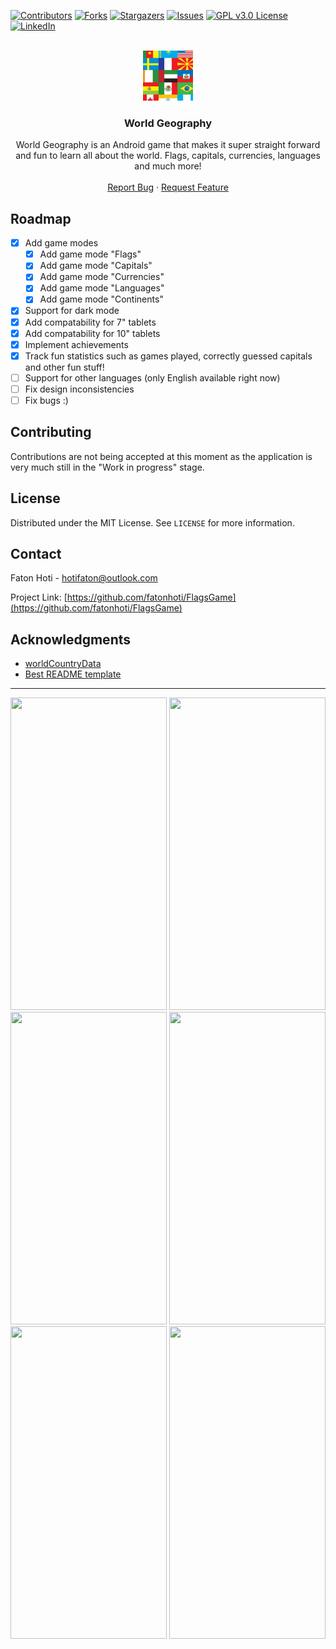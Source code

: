<div id="top"></div>
<!--
*** Thanks for checking out the Best-README-Template. If you have a suggestion
*** that would make this better, please fork the repo and create a pull request
*** or simply open an issue with the tag "enhancement".
*** Don't forget to give the project a star!
*** Thanks again! Now go create something AMAZING! :D
-->



<!-- PROJECT SHIELDS -->
<!--
*** I'm using markdown "reference style" links for readability.
*** Reference links are enclosed in brackets [ ] instead of parentheses ( ).
*** See the bottom of this document for the declaration of the reference variables
*** for contributors-url, forks-url, etc. This is an optional, concise syntax you may use.
*** https://www.markdownguide.org/basic-syntax/#reference-style-links
-->
[![Contributors][contributors-shield]][contributors-url]
[![Forks][forks-shield]][forks-url]
[![Stargazers][stars-shield]][stars-url]
[![Issues][issues-shield]][issues-url]
[![GPL v3.0 License][license-shield]][license-url]
[![LinkedIn][linkedin-shield]][linkedin-url]



<!-- PROJECT LOGO -->
<br />
<div align="center">
  <a href="https://github.com/fatonhoti/Flags">
    <img src="images/logo.png" alt="Logo" width="80" height="80">
  </a>

<h3 align="center">World Geography</h3>
  <p align="center">
    World Geography is an Android game that makes it super straight forward and fun to learn all about the world. Flags, capitals, currencies, languages and much more!
    <br />
    <br />
    <a href="https://github.com/fatonhoti/Flags/issues">Report Bug</a>
    ·
    <a href="https://github.com/fatonhoti/Flags/issues">Request Feature</a>
  </p>
</div>

<!-- ROADMAP -->
## Roadmap
- [X] Add game modes
  - [x] Add game mode "Flags"
  - [x] Add game mode "Capitals"
  - [x] Add game mode "Currencies"
  - [X] Add game mode "Languages"
  - [X] Add game mode "Continents"
- [X] Support for dark mode
- [X] Add compatability for 7" tablets
- [X] Add compatability for 10" tablets
- [X] Implement achievements
- [X] Track fun statistics such as games played, correctly guessed capitals and other fun stuff!
- [ ] Support for other languages (only English available right now)
- [ ] Fix design inconsistencies
- [ ] Fix bugs :)

<!-- CONTRIBUTING -->
## Contributing

Contributions are not being accepted at this moment as the application is very much still in the "Work in progress" stage.
<!-- Contributions are what make the open source community such an amazing place to learn, inspire, and create. Any contributions you make are **greatly appreciated**.

If you have a suggestion that would make this better, please fork the repo and create a pull request. You can also simply open an issue with the tag "enhancement".
Don't forget to give the project a star! Thanks again!

1. Fork the Project
2. Make your changes
3. Make a commit
5. Open a Pull Request -->

<!-- LICENSE -->
## License

Distributed under the MIT License. See `LICENSE` for more information.

<!-- CONTACT -->
## Contact

Faton Hoti - hotifaton@outlook.com

Project Link: [https://github.com/fatonhoti/FlagsGame](https://github.com/fatonhoti/FlagsGame)

<!-- ACKNOWLEDGMENTS -->
## Acknowledgments

* [worldCountryData](https://github.com/blongho/worldCountryData)
* [Best README template](https://github.com/othneildrew/Best-README-Template)

---

<!-- Game Images -->
<div>
<img src="https://user-images.githubusercontent.com/85518265/166664531-13304400-7c1a-45e6-9a75-c395f9fd0b11.png" width="250" height="500">
<img src="https://user-images.githubusercontent.com/85518265/166664520-56f75007-bdef-4f02-9b37-59f8f7b392ef.png" width="250" height="500">
<img src="https://user-images.githubusercontent.com/85518265/166664528-8c830772-a541-4372-88fc-a6caa21ec458.png" width="250" height="500">
<img src="https://user-images.githubusercontent.com/85518265/166664518-9a99ad31-77c8-4d49-ba98-7542b3ffdb32.png" width="250" height="500">
<img src="https://user-images.githubusercontent.com/85518265/166664514-777d6af8-8843-491e-8c51-06aa9b645171.png" width="250" height="500">
<img src="https://user-images.githubusercontent.com/85518265/166664522-1c1f34d7-b224-4aa5-bd84-2ce804751105.png" width="250" height="500">
</div>

<!-- MARKDOWN LINKS & IMAGES -->
<!-- https://www.markdownguide.org/basic-syntax/#reference-style-links -->
[contributors-shield]: https://img.shields.io/github/contributors/fatonhoti/FlagsGame.svg?style=for-the-badge
[contributors-url]: https://github.com/fatonhoti/FlagsGame/graphs/contributors
[forks-shield]: https://img.shields.io/github/forks/fatonhoti/FlagsGame.svg?style=for-the-badge
[forks-url]: https://github.com/fatonhoti/FlagsGame/network/members
[stars-shield]: https://img.shields.io/github/stars/fatonhoti/Flags.svg?style=for-the-badge
[stars-url]: https://github.com/fatonhoti/Flags/stargazers
[issues-shield]: https://img.shields.io/github/issues/fatonhoti/FlagsGame.svg?style=for-the-badge
[issues-url]: https://github.com/fatonhoti/FlagsGame/issues
[license-shield]: https://img.shields.io/github/license/fatonhoti/FlagsGame.svg?style=for-the-badge
[license-url]: https://github.com/fatonhoti/Flags/blob/main/LICENSE.txt
[linkedin-shield]: https://img.shields.io/badge/-LinkedIn-black.svg?style=for-the-badge&logo=linkedin&colorB=555
[linkedin-url]: https://www.linkedin.com/in/faton-hoti-8318b0224/
